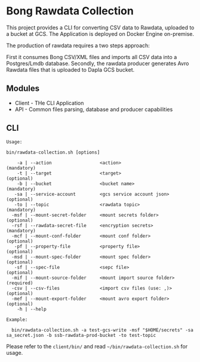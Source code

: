 # Bong Rawdata Collection

This project provides a CLI for converting CSV data to Rawdata, uploaded to a bucket at GCS. 
The Application is deployed on Docker Engine on-premise. 

The production of rawdata requires a two steps approach: 

First it consumes Bong CSV/XML files and imports all CSV data into a Postgres/Lmdb database.
Secondly, the rawdata producer generates Avro Rawdata files that is uploaded to Dapla GCS bucket.

## Modules

* Client - THe CLI Application
* API - Common files parsing, database and producer capabilities

## CLI

```
Usage:

bin/rawdata-collection.sh [options]

    -a | --action                  <action>                      (mandatory)
    -t | --target                  <target>                      (optional)
    -b | --bucket                  <bucket name>                 (mandatory)
   -sa | --service-account         <gcs service account json>    (optional)
   -to | --topic                   <rawdata topic>               (mandatory)
  -msf | --mount-secret-folder     <mount secrets folder>        (optional)
  -rsf | --rawdata-secret-file     <encryption secrets>          (mandatory)
  -mcf | --mount-conf-folder       <mount conf folder>           (optional)
   -pf | --property-file           <property file>               (optional)
  -msd | --mount-spec-folder       <mount spec folder>           (optional)
   -sf | --spec-file               <sepc file>                   (optional)
  -mif | --mount-source-folder     <mount import source folder>  (required)
  -csv | --csv-files               <import csv files (use: ,)>   (optional)
  -mef | --mount-export-folder     <mount avro export folder>    (optional)
    -h | --help

Example:

  bin/rawdata-collection.sh -a test-gcs-write -msf "$HOME/secrets" -sa sa_secret.json -b ssb-rawdata-prod-bucket -to test-topic

```

Please refer to the `client/bin/` and read `~/bin/rawdata-collection.sh` for usage.
